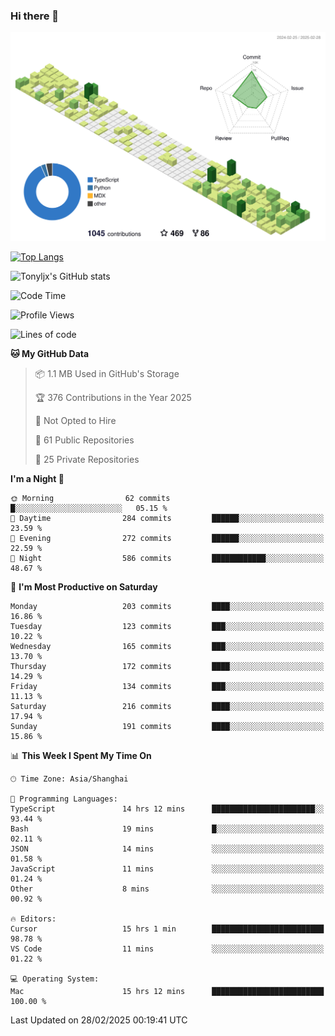 ### Hi there 👋

![](./profile-3d-contrib/profile-green-animate.svg)

 

[![Top Langs](https://github-readme-stats.vercel.app/api/top-langs/?username=tonyljx)](https://github.com/anuraghazra/github-readme-stats)

![Tonyljx's GitHub stats](https://github-readme-stats.vercel.app/api?username=tonyljx&theme=default&show_icons=true)

 

<!--START_SECTION:waka-->
![Code Time](http://img.shields.io/badge/Code%20Time-1%2C186%20hrs%2013%20mins-blue)

![Profile Views](http://img.shields.io/badge/Profile%20Views-0-blue)

![Lines of code](https://img.shields.io/badge/From%20Hello%20World%20I%27ve%20Written-830.7%20thousand%20lines%20of%20code-blue)

**🐱 My GitHub Data** 

> 📦 1.1 MB Used in GitHub's Storage 
 > 
> 🏆 376 Contributions in the Year 2025
 > 
> 🚫 Not Opted to Hire
 > 
> 📜 61 Public Repositories 
 > 
> 🔑 25 Private Repositories 
 > 
**I'm a Night 🦉** 

```text
🌞 Morning                62 commits          █░░░░░░░░░░░░░░░░░░░░░░░░   05.15 % 
🌆 Daytime                284 commits         ██████░░░░░░░░░░░░░░░░░░░   23.59 % 
🌃 Evening                272 commits         ██████░░░░░░░░░░░░░░░░░░░   22.59 % 
🌙 Night                  586 commits         ████████████░░░░░░░░░░░░░   48.67 % 
```
📅 **I'm Most Productive on Saturday** 

```text
Monday                   203 commits         ████░░░░░░░░░░░░░░░░░░░░░   16.86 % 
Tuesday                  123 commits         ███░░░░░░░░░░░░░░░░░░░░░░   10.22 % 
Wednesday                165 commits         ███░░░░░░░░░░░░░░░░░░░░░░   13.70 % 
Thursday                 172 commits         ████░░░░░░░░░░░░░░░░░░░░░   14.29 % 
Friday                   134 commits         ███░░░░░░░░░░░░░░░░░░░░░░   11.13 % 
Saturday                 216 commits         ████░░░░░░░░░░░░░░░░░░░░░   17.94 % 
Sunday                   191 commits         ████░░░░░░░░░░░░░░░░░░░░░   15.86 % 
```


📊 **This Week I Spent My Time On** 

```text
🕑︎ Time Zone: Asia/Shanghai

💬 Programming Languages: 
TypeScript               14 hrs 12 mins      ███████████████████████░░   93.44 % 
Bash                     19 mins             █░░░░░░░░░░░░░░░░░░░░░░░░   02.11 % 
JSON                     14 mins             ░░░░░░░░░░░░░░░░░░░░░░░░░   01.58 % 
JavaScript               11 mins             ░░░░░░░░░░░░░░░░░░░░░░░░░   01.24 % 
Other                    8 mins              ░░░░░░░░░░░░░░░░░░░░░░░░░   00.92 % 

🔥 Editors: 
Cursor                   15 hrs 1 min        █████████████████████████   98.78 % 
VS Code                  11 mins             ░░░░░░░░░░░░░░░░░░░░░░░░░   01.22 % 

💻 Operating System: 
Mac                      15 hrs 12 mins      █████████████████████████   100.00 % 
```


 Last Updated on 28/02/2025 00:19:41 UTC
<!--END_SECTION:waka-->
